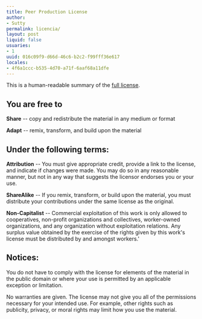 ```yaml
---
title: Peer Production License
author:
- Sutty
permalink: licencia/
layout: post
liquid: false
usuaries:
- 1
uuid: 016c09f9-d66d-46c6-b2c2-f99fff36e617
locales:
- 4f6a1ccc-b535-4d70-a71f-6aaf68a11dfe
---
```




This is a human-readable summary of the [full license](https://wiki.p2pfoundation.net/Peer_Production_License).

## You are free to

**Share** -- copy and redistribute the material in any medium or format

**Adapt** -- remix, transform, and build upon the material

## Under the following terms:

**Attribution** -- You must give appropriate credit, provide a link to the license, and indicate if changes were made. You may do so in any reasonable manner, but not in any way that suggests the licensor endorses you or your use.

**ShareAlike** -- If you remix, transform, or build upon the material, you must distribute your contributions under the same license as the original.

**Non-Capitalist** -- Commercial exploitation of this work is only allowed to cooperatives, non-profit organizations and collectives, worker-owned organizations, and any organization without exploitation relations. Any surplus value obtained by the exercise of the rights given by this work's license must be distributed by and amongst workers.'

## Notices:

You do not have to comply with the license for elements of the material in the public domain or where your use is permitted by an applicable exception or limitation.

No warranties are given. The license may not give you all of the permissions necessary for your intended use. For example, other rights such as publicity, privacy, or moral rights may limit how you use the material.
